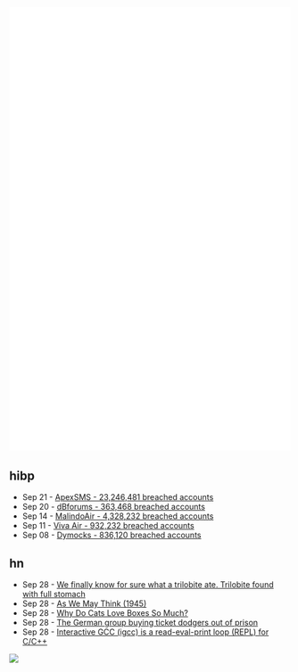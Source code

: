 ![Metrics](https://raw.githubusercontent.com/phixion/phixion/master/metrics.svg)

## hibp

<!--
for https://github.com/phixion/phixion/blob/main/.github/workflows/feeds.yml
-->
<!--START_SECTION:haveibeenpwnd-->
- Sep 21 - [ApexSMS - 23,246,481 breached accounts](https://haveibeenpwned.com/PwnedWebsites#ApexSMS)
- Sep 20 - [dBforums - 363,468 breached accounts](https://haveibeenpwned.com/PwnedWebsites#dBforums)
- Sep 14 - [MalindoAir - 4,328,232 breached accounts](https://haveibeenpwned.com/PwnedWebsites#MalindoAir)
- Sep 11 - [Viva Air - 932,232 breached accounts](https://haveibeenpwned.com/PwnedWebsites#VivaAir)
- Sep 08 - [Dymocks - 836,120 breached accounts](https://haveibeenpwned.com/PwnedWebsites#Dymocks)
<!--END_SECTION:haveibeenpwnd-->

## hn

<!--
for https://github.com/phixion/phixion/blob/main/.github/workflows/feeds.yml
-->
<!--START_SECTION:hn-->
- Sep 28 - [We finally know for sure what a trilobite ate. Trilobite found with full stomach](https://arstechnica.com/science/2023/09/we-finally-know-for-sure-what-a-trilobite-ate/)
- Sep 28 - [As We May Think (1945)](https://www.theatlantic.com/magazine/archive/1945/07/as-we-may-think/303881/)
- Sep 28 - [Why Do Cats Love Boxes So Much?](https://www.discovermagazine.com/planet-earth/why-do-cats-love-boxes-so-much)
- Sep 28 - [The German group buying ticket dodgers out of prison](https://www.bbc.com/news/world-europe-66664823)
- Sep 28 - [Interactive GCC (igcc) is a read-eval-print loop (REPL) for C/C++](https://github.com/alexandru-dinu/igcc)
<!--END_SECTION:hn-->

<!--
for https://yhype.me
-->
![](https://hit.yhype.me/github/profile?user_id=13013670)
